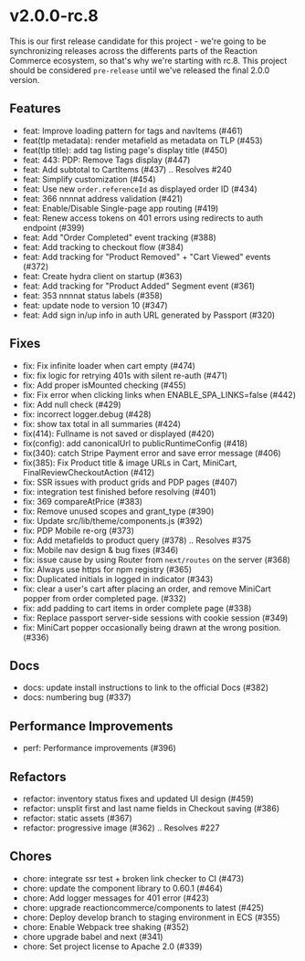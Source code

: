 # v2.0.0-rc.8
This is our first release candidate for this project - we're going to be synchronizing releases across the differents parts of the Reaction Commerce ecosystem, so that's why we're starting with rc.8. This project should be considered `pre-release` until we've released the final 2.0.0 version.

## Features
 - feat: Improve loading pattern for tags and navItems (#461)
 - feat(tlp metadata): render metafield as metadata on TLP (#453)
 - feat(tlp title): add tag listing page's display title (#450)
 - feat: 443: PDP: Remove Tags display (#447)
 - feat:  Add subtotal to CartItems (#437) .. Resolves #240
 - feat: Simplify customization (#454)
 - feat: Use new `order.referenceId` as displayed order ID (#434)
 - feat: 366 nnnnat address validation (#421)
 - feat: Enable/Disable Single-page app routing (#419)
 - feat: Renew access tokens on 401 errors using redirects to auth endpoint (#399)
 - feat: Add "Order Completed" event tracking (#388)
 - feat: Add tracking to checkout flow (#384)
 - feat: Add tracking for "Product Removed" + "Cart Viewed" events (#372)
 - feat: Create hydra client on startup (#363)
 - feat: Add tracking for "Product Added" Segment event (#361)
 - feat: 353 nnnnat status labels (#358)
 - feat: update node to version 10 (#347)
 - feat: Add sign in/up info in auth URL generated by Passport (#320)

## Fixes
 - fix: Fix infinite loader when cart empty (#474)
 - fix: fix logic for retrying 401s with silent re-auth (#471)
 - fix: Add proper isMounted checking (#455)
 - fix: Fix error when clicking links when ENABLE_SPA_LINKS=false (#442)
 - fix: Add null check (#429)
 - fix: incorrect logger.debug (#428)
 - fix: show tax total in all summaries (#424)
 - fix(414): Fullname is not saved or displayed (#420)
 - fix(config): add canonicalUrl to publicRuntimeConfig (#418)
 - fix(340): catch Stripe Payment error and save error message (#406)
 - fix(385): Fix Product title & image URLs in Cart, MiniCart, FinalReviewCheckoutAction (#412)
 - fix: SSR issues with product grids and PDP pages (#407)
 - fix: integration test finished before resolving (#401)
 - fix: 369 compareAtPrice (#383)
 - fix: Remove unused scopes and grant_type (#390)
 - fix: Update src/lib/theme/components.js (#392)
 - fix: PDP Mobile re-org (#373)
 - fix: Add metafields to product query (#378) .. Resolves #375
 - fix: Mobile nav design & bug fixes (#346)
 - fix: issue cause by using Router from `next/routes` on the server (#368)
 - fix: Always use https for npm registry (#365)
 - fix: Duplicated initials in logged in indicator (#343)
 - fix: clear a user's cart after placing an order, and remove MiniCart popper from order completed page. (#332)
 - fix: add padding to cart items in order complete page (#338)
 - fix: Replace passport server-side sessions with cookie session (#349)
 - fix: MiniCart popper occasionally being drawn at the wrong position. (#336)

 ## Docs
 - docs: update install instructions to link to the official Docs (#382)
 - docs: numbering bug (#337)

## Performance Improvements
 - perf: Performance improvements (#396)

## Refactors
 - refactor: inventory status fixes and updated UI design (#459)
 - refactor: unsplit first and last name fields in Checkout saving (#386)
 - refactor: static assets (#367)
 - refactor: progressive image (#362) .. Resolves #227

 ## Chores
 - chore: integrate ssr test + broken link checker to CI (#473)
 - chore: update the component library to 0.60.1 (#464)
 - chore: Add logger messages for 401 error (#423)
 - chore: upgrade reactioncommerce/components to latest (#425)
 - chore: Deploy develop branch to staging environment in ECS (#355)
 - chore: Enable Webpack tree shaking (#352)
 - chore upgrade babel and next (#341)
 - chore: Set project license to Apache 2.0 (#339)
